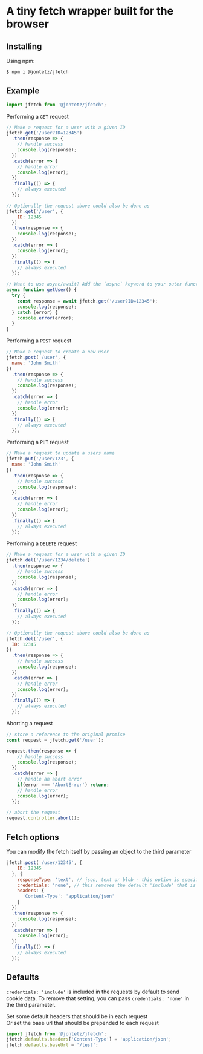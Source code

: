 # A tiny fetch wrapper built for the browser

## Installing

Using npm:

```bash
$ npm i @jontetz/jfetch
```

## Example

```js
import jfetch from '@jontetz/jfetch';
```

Performing a `GET` request

```js
// Make a request for a user with a given ID
jfetch.get('/user?ID=12345')
  .then(response => {
    // handle success
    console.log(response);
  })
  .catch(error => {
    // handle error
    console.log(error);
  })
  .finally(() => {
    // always executed
  });

// Optionally the request above could also be done as
jfetch.get('/user', {
    ID: 12345
  })
  .then(response => {
    console.log(response);
  })
  .catch(error => {
    console.log(error);
  })
  .finally(() => {
    // always executed
  });  

// Want to use async/await? Add the `async` keyword to your outer function/method.
async function getUser() {
  try {
    const response = await jfetch.get('/user?ID=12345');
    console.log(response);
  } catch (error) {
    console.error(error);
  }
}
```

Performing a `POST` request

```js
// Make a request to create a new user
jfetch.post('/user', {
  name: 'John Smith'
})
  .then(response => {
    // handle success
    console.log(response);
  })
  .catch(error => {
    // handle error
    console.log(error);
  })
  .finally(() => {
    // always executed
  });
```

Performing a `PUT` request

```js
// Make a request to update a users name
jfetch.put('/user/123', {
  name: 'John Smith'
})
  .then(response => {
    // handle success
    console.log(response);
  })
  .catch(error => {
    // handle error
    console.log(error);
  })
  .finally(() => {
    // always executed
  });
```

Performing a `DELETE` request

```js
// Make a request for a user with a given ID
jfetch.del('/user/1234/delete')
  .then(response => {
    // handle success
    console.log(response);
  })
  .catch(error => {
    // handle error
    console.log(error);
  })
  .finally(() => {
    // always executed
  });

// Optionally the request above could also be done as
jfetch.del('/user', {
  ID: 12345
})
  .then(response => {
    // handle success
    console.log(response);
  })
  .catch(error => {
    // handle error
    console.log(error);
  })
  .finally(() => {
    // always executed
  });
```

Aborting a request

```js
// store a reference to the original promise
const request = jfetch.get('/user');

request.then(response => {
    // handle success
    console.log(response);
  })
  .catch(error => {
    // handle an abort error
    if(error === 'AbortError') return;
    // handle error
    console.log(error);
  });

// abort the request
request.controller.abort();
```

## Fetch options

You can modify the fetch itself by passing an object to the third parameter

```js
jfetch.post('/user/12345', {
    ID: 12345
  }, {
    responseType: 'text', // json, text or blob - this option is specific to jfetch
    credentials: 'none', // this removes the default 'include' that is included in each request
    headers: {
      'Content-Type': 'application/json'
    }
  })
  .then(response => {
    console.log(response);
  })
  .catch(error => {
    console.log(error);
  })
  .finally(() => {
    // always executed
  });  
```

## Defaults

`credentials: 'include'` is included in the requests by default to send cookie data. To remove that setting, you can pass `credentials: 'none'` in the third parameter.

Set some default headers that should be in each request  
Or set the base url that should be prepended to each request  

```js
import jfetch from '@jontetz/jfetch';
jfetch.defaults.headers['Content-Type'] = 'application/json';
jfetch.defaults.baseUrl = '/test';
```